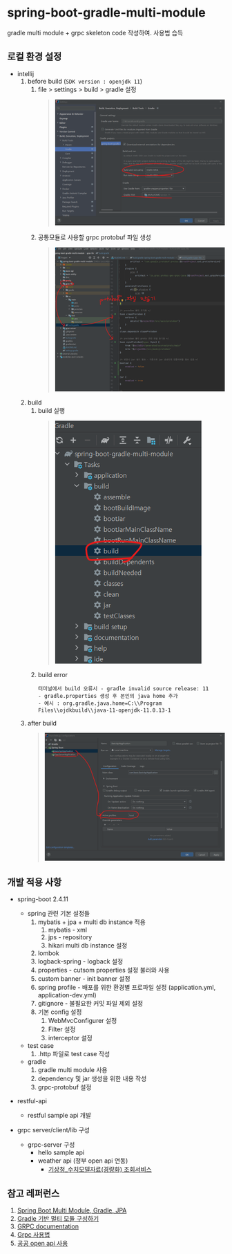 # spring-boot-gradle-multi-module 
gradle multi module + grpc skeleton code 작성하여. 사용법 습득

## 로컬 환경 설정
* intellij
    1. before build (```SDK version : openjdk 11```)
       1. file > settings > build > gradle 설정
          > ![.extensions](desc/before-build.png)
       2. 공통모듈로 사용할 grpc protobuf 파일 생성 
          > ![.extensions](desc/before-build2.png)
    2. build
       1. build 실행
          > ![.extensions](desc/before-build3.png)
       2. build error
          ````
          터미널에서 build 오류시 - gradle invalid source release: 11
          - gradle.properties 생성 후 본인의 java home 추가
          - 예시 : org.gradle.java.home=C:\\Program Files\\ojdkbuild\\java-11-openjdk-11.0.13-1 
          ````
    3. after build
       > ![after-build.PNG](desc/after-build.png)


## 개발 적용 사항
* spring-boot 2.4.11
    * spring 관련 기본 설정들
        1. mybatis + jpa + multi db instance 적용
            1. mybatis - xml
            2. jps - repository
            3. hikari multi db instance 설정
        2. lombok
        3. logback-spring - logback 설정
        4. properties - cutsom properties 설정 불러와 사용
        5. custom banner - init banner 설정
        6. spring profile - 배포를 위한 환경별 프로파일 설정 (application.yml, application-dev.yml)
        7. gitignore - 불필요한 커밋 파일 제외 설정
        8. 기본 config 설정
            1. WebMvcConfigurer 설정
            2. Filter 설정
            3. interceptor 설정
    * test case
        1. .http 파일로 test case 작성
    * gradle
        1. gradle multi module 사용
        2. dependency 및 jar 생성을 위한 내용 작성
        3. grpc-protobuf 설정
      
* restful-api
    * restful sample api 개발

* grpc server/client/lib 구성
  * grpc-server 구성
    * hello sample api
    * weather api (정부 open api 연동)
      - [기상청_수치모델자료(경량화) 조회서비스](https://www.data.go.kr/data/15043588/openapi.do)
    
## 참고 레퍼런스
1. [Spring Boot Multi Module, Gradle, JPA](https://youngthugg.tistory.com/37)
2. [Gradle 기반 멀티 모듈 구성하기](https://cheese10yun.github.io/gradle-multi-module/)
3. [GRPC documentation](https://grpc.io/docs/languages/java/)
4. [Grpc 사용법](https://velog.io/@chb1828/Spring-boot%EB%A1%9C-Grpc%EB%A5%BC-%EC%82%AC%EC%9A%A9%ED%95%B4%EB%B3%B4%EC%9E%90)
5. [공공 open api 사용](https://oopsys.tistory.com/265)

